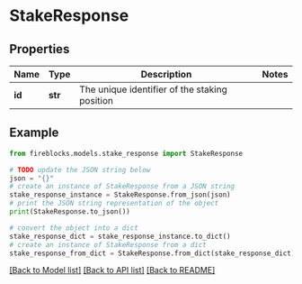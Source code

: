 # StakeResponse


## Properties

Name | Type | Description | Notes
------------ | ------------- | ------------- | -------------
**id** | **str** | The unique identifier of the staking position | 

## Example

```python
from fireblocks.models.stake_response import StakeResponse

# TODO update the JSON string below
json = "{}"
# create an instance of StakeResponse from a JSON string
stake_response_instance = StakeResponse.from_json(json)
# print the JSON string representation of the object
print(StakeResponse.to_json())

# convert the object into a dict
stake_response_dict = stake_response_instance.to_dict()
# create an instance of StakeResponse from a dict
stake_response_from_dict = StakeResponse.from_dict(stake_response_dict)
```
[[Back to Model list]](../README.md#documentation-for-models) [[Back to API list]](../README.md#documentation-for-api-endpoints) [[Back to README]](../README.md)


